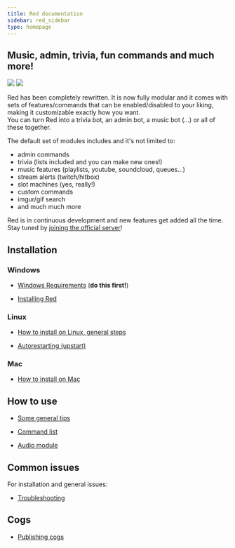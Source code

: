 ```yaml
---
title: Red documentation
sidebar: red_sidebar
type: homepage
---
```


## Music, admin, trivia, fun commands and much more!  
[<img src="https://img.shields.io/badge/Support-me!-orange.svg">](https://www.patreon.com/Twentysix26) [<img src="https://discordapp.com/api/servers/133049272517001216/widget.png?style=banner5">](https://discord.gg/0k4npTwMvTpv9wrh)  

Red has been completely rewritten. It is now fully modular and it comes with sets of features/commands that can be enabled/disabled to your liking, making it customizable exactly how you want.  
You can turn Red into a trivia bot, an admin bot, a music bot (...) or all of these together.  

The default set of modules includes and it's not limited to: 
* admin commands 
* trivia (lists included and you can make new ones!)
* music features (playlists, youtube, soundcloud, queues...)
* stream alerts (twitch/hitbox)
* slot machines (yes, really!)
* custom commands
* imgur/gif search
* and much much more

Red is in continuous development and new features get added all the time. Stay tuned by [joining the official server](https://discord.gg/0k4npTwMvTpv9wrh)!

## Installation

### Windows

* [Windows Requirements](/Red-Docs/red_win_requirements/) (**do this first!**)

* [Installing Red](/Red-Docs/red_install_win/)

### Linux

* [How to install on Linux, general steps](/Red-Docs/red_install_linux/)

* [Autorestarting (upstart)](/Red-Docs/red_linux_upstart/)

### Mac

* [How to install on Mac](/Red-Docs/red_install_mac/)

## How to use

* [Some general tips](/Red-Docs/red_general-tips)

* [Command list](/Red-Docs/red_commands/)

* [Audio module](https://github.com/Twentysix26/Red-DiscordBot/wiki/Audio-module)

## Common issues  
For installation and general issues:
* [Troubleshooting](https://github.com/Twentysix26/Red-DiscordBot/wiki/Troubleshooting)

## Cogs  

* [Publishing cogs](https://github.com/Twentysix26/Red-DiscordBot/wiki/Publishing-your-cog)






